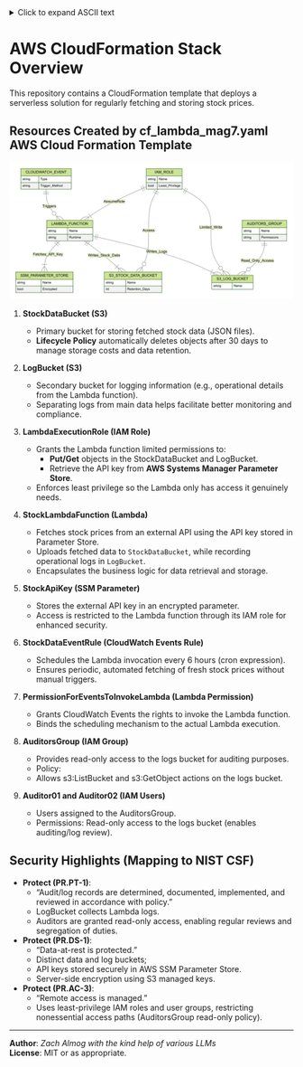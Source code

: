 
<details> <summary>Click to expand ASCII text</summary>
<pre>
▗▖  ▗▄▄▄▗▄▄▄▗▄▄▖     ▗▄▄▗▄▄▄▗▄▄▄▖     ▗▄▖        ▗▖▗▄▖▗▄▄▖ 
▐▌  ▐▌    █▐▌       ▐▌  ▐▌    █      ▐▌ ▐▌       ▐▐▌ ▐▐▌ ▐▌
▐▌  ▐▛▀▀▘ █ ▝▀▚▖    ▐▌▝▜▐▛▀▀▘ █      ▐▛▀▜▌       ▐▐▌ ▐▐▛▀▚▖
▐▙▄▄▐▙▄▄▖ █▗▄▄▞▘    ▝▚▄▞▐▙▄▄▖ █      ▐▌ ▐▌    ▗▄▄▞▝▚▄▞▐▙▄▞▘
                                                                                                                                                                                               
</pre>
</details>

# AWS CloudFormation Stack Overview

This repository contains a CloudFormation template that deploys a serverless solution for regularly fetching and storing stock prices. 


## Resources Created by cf_lambda_mag7.yaml AWS Cloud Formation Template 

![The Stack](diagram.png)

1. **StockDataBucket (S3)**  
   - Primary bucket for storing fetched stock data (JSON files).  
   - **Lifecycle Policy** automatically deletes objects after 30 days to manage storage costs and data retention.

2. **LogBucket (S3)**  
   - Secondary bucket for logging information (e.g., operational details from the Lambda function).  
   - Separating logs from main data helps facilitate better monitoring and compliance.

3. **LambdaExecutionRole (IAM Role)**  
   - Grants the Lambda function limited permissions to:
     - **Put/Get** objects in the StockDataBucket and LogBucket.  
     - Retrieve the API key from **AWS Systems Manager Parameter Store**.
   - Enforces least privilege so the Lambda only has access it genuinely needs.

4. **StockLambdaFunction (Lambda)**  
   - Fetches stock prices from an external API using the API key stored in Parameter Store.  
   - Uploads fetched data to `StockDataBucket`, while recording operational logs in `LogBucket`.
   - Encapsulates the business logic for data retrieval and storage.

5. **StockApiKey (SSM Parameter)**  
   - Stores the external API key in an encrypted parameter.  
   - Access is restricted to the Lambda function through its IAM role for enhanced security.

6. **StockDataEventRule (CloudWatch Events Rule)**  
   - Schedules the Lambda invocation every 6 hours (cron expression).  
   - Ensures periodic, automated fetching of fresh stock prices without manual triggers.

7. **PermissionForEventsToInvokeLambda (Lambda Permission)**  
   - Grants CloudWatch Events the rights to invoke the Lambda function.  
   - Binds the scheduling mechanism to the actual Lambda execution.

8. **AuditorsGroup (IAM Group)**  
   - Provides read-only access to the logs bucket for auditing purposes.
   - Policy:
   - Allows s3:ListBucket and s3:GetObject actions on the logs bucket.
9. **Auditor01 and Auditor02 (IAM Users)** 
   - Users assigned to the AuditorsGroup.
   - Permissions: Read-only access to the logs bucket (enables auditing/log review).




## Security Highlights (Mapping to NIST CSF)
- **Protect (PR.PT-1)**:  
  - “Audit/log records are determined, documented, implemented, and reviewed in accordance with policy.”
  - LogBucket collects Lambda logs.
  - Auditors are granted read-only access, enabling regular reviews and segregation of duties.
- **Protect (PR.DS-1)**:  
  - “Data-at-rest is protected.”
  - Distinct data and log buckets;
  - API keys stored securely in AWS SSM Parameter Store.
  - Server-side encryption using S3 managed keys.
- **Protect (PR.AC-3)**:  
  - “Remote access is managed.”
  - Uses least-privilege IAM roles and user groups, restricting nonessential access paths (AuditorsGroup read-only policy).
---


**Author**: *Zach Almog with the kind help of various LLMs*  
**License**: MIT or as appropriate.  
